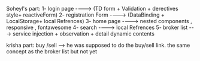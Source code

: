 Soheyl's part:
 1- login page  ----> (TD form + Validation + derectives style+ reactiveForm)
 2- registration Form  ----> (DataBinding + LocalStorage+ local Refrences)
 3- home page ----> nested components , responsive , fontawesome
 4- search ----> local Refrences
 5- broker list ---> service injection + observation + detail dynamic contents



krisha part:
buy /sell --> he was supposed to do the buy/sell link. the same concept as the broker list but not yet
